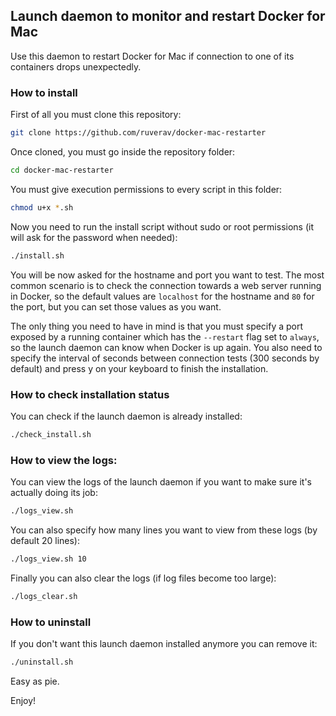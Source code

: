 ## Launch daemon to monitor and restart Docker for Mac

Use this daemon to restart Docker for Mac if connection to one of its containers drops unexpectedly.

### How to install

First of all you must clone this repository:

```bash
git clone https://github.com/ruverav/docker-mac-restarter
```

Once cloned, you must go inside the repository folder:

```bash
cd docker-mac-restarter
```

You must give execution permissions to every script in this folder:

```bash
chmod u+x *.sh
```

Now you need to run the install script without sudo or root permissions (it will ask for the password when needed):

```bash
./install.sh
```

You will be now asked for the hostname and port you want to test. The most common scenario is to check the connection towards a web server running in Docker, so the default values are `localhost` for the hostname and `80` for the port, but you can set those values as you want.

The only thing you need to have in mind is that you must specify a port exposed by a running container which has the `--restart` flag set to `always`, so the launch daemon can know when Docker is up again. You also need to specify the interval of seconds between connection tests (300 seconds by default) and press y on your keyboard to finish the installation.

### How to check installation status

You can check if the launch daemon is already installed:

```bash
./check_install.sh
```

### How to view the logs:

You can view the logs of the launch daemon if you want to make sure it's actually doing its job:

```bash
./logs_view.sh
```

You can also specify how many lines you want to view from these logs (by default 20 lines):

```bash
./logs_view.sh 10
```

Finally you can also clear the logs (if log files become too large):

```bash
./logs_clear.sh
```

### How to uninstall

If you don't want this launch daemon installed anymore you can remove it:

```bash
./uninstall.sh
```

Easy as pie.

Enjoy!
